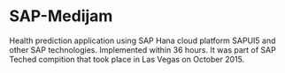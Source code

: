 # SAP-Medijam
Health prediction application using SAP Hana cloud platform
SAPUI5 and other SAP technologies. Implemented within 36 hours. It was part of SAP Teched compition that took place in Las Vegas on October 2015.
